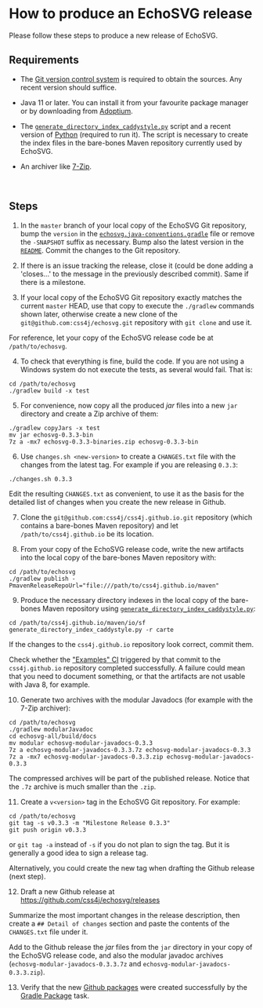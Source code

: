 # How to produce an EchoSVG release

Please follow these steps to produce a new release of EchoSVG.

## Requirements

- The [Git version control system](https://git-scm.com/downloads) is required to
obtain the sources. Any recent version should suffice.

- Java 11 or later. You can install it from your favourite package manager or by
downloading from [Adoptium](https://adoptium.net/).

- The [`generate_directory_index_caddystyle.py`](https://gist.github.com/carlosame/bd5b68c4eb8e0817d9beb1dcfb4de43d)
script and a recent version of [Python](https://www.python.org/) (required to
run it). The script is necessary to create the index files in the bare-bones
Maven repository currently used by EchoSVG.

- An archiver like [7-Zip](https://7-zip.org/).

<br/>

## Steps

1) In the `master` branch of your local copy of the EchoSVG Git repository, bump
the `version` in the [`echosvg.java-conventions.gradle`](buildSrc/src/main/groovy/echosvg.java-conventions.gradle)
file or remove the `-SNAPSHOT` suffix as necessary. Bump also the latest version
in the [`README`](README.md). Commit the changes to the Git repository.

2) If there is an issue tracking the release, close it (could be done adding a
'closes...' to the message in the previously described commit). Same if there is
a milestone.

3) If your local copy of the EchoSVG Git repository exactly matches the current
`master` HEAD, use that copy to execute the `./gradlew` commands shown later,
otherwise create a new clone of the `git@github.com:css4j/echosvg.git`
repository with `git clone` and use it.

For reference, let your copy of the EchoSVG release code be at `/path/to/echosvg`.

4) To check that everything is fine, build the code. If you are not using a Windows
system do not execute the tests, as several would fail. That is:

```shell
cd /path/to/echosvg
./gradlew build -x test
```

5) For convenience, now copy all the produced _jar_ files into a new `jar`
directory and create a Zip archive of them:

```shell
./gradlew copyJars -x test
mv jar echosvg-0.3.3-bin
7z a -mx7 echosvg-0.3.3-binaries.zip echosvg-0.3.3-bin
```

6) Use `changes.sh <new-version>` to create a `CHANGES.txt` file with the
changes from the latest tag. For example if you are releasing `0.3.3`:

```shell
./changes.sh 0.3.3
```

Edit the resulting `CHANGES.txt` as convenient, to use it as the basis for the
detailed list of changes when you create the new release in Github.

7) Clone the `git@github.com:css4j/css4j.github.io.git` repository (which
contains a bare-bones Maven repository) and let `/path/to/css4j.github.io` be
its location.

8) From your copy of the EchoSVG release code, write the new artifacts into the
local copy of the bare-bones Maven repository with:

```shell
cd /path/to/echosvg
./gradlew publish -PmavenReleaseRepoUrl="file:///path/to/css4j.github.io/maven"
```

9) Produce the necessary directory indexes in the local copy of the bare-bones
Maven repository using [`generate_directory_index_caddystyle.py`](https://gist.github.com/carlosame/bd5b68c4eb8e0817d9beb1dcfb4de43d):

```shell
cd /path/to/css4j.github.io/maven/io/sf
generate_directory_index_caddystyle.py -r carte
```

If the changes to the `css4j.github.io` repository look correct, commit them.

Check whether the ["Examples" CI](https://github.com/css4j/css4j.github.io/actions/workflows/examples.yml)
triggered by that commit to the `css4j.github.io` repository completed
successfully. A failure could mean that you need to document something, or that
the artifacts are not usable with Java 8, for example.

10) Generate two archives with the modular Javadocs (for example with the 7-Zip
archiver):

```shell
cd /path/to/echosvg
./gradlew modularJavadoc
cd echosvg-all/build/docs
mv modular echosvg-modular-javadocs-0.3.3
7z a echosvg-modular-javadocs-0.3.3.7z echosvg-modular-javadocs-0.3.3
7z a -mx7 echosvg-modular-javadocs-0.3.3.zip echosvg-modular-javadocs-0.3.3
```

The compressed archives will be part of the published release. Notice that the
`.7z` archive is much smaller than the `.zip`.

11) Create a `v<version>` tag in the EchoSVG Git repository. For example:

```shell
cd /path/to/echosvg
git tag -s v0.3.3 -m "Milestone Release 0.3.3"
git push origin v0.3.3
```

or `git tag -a` instead of `-s` if you do not plan to sign the tag. But it is
generally a good idea to sign a release tag.

Alternatively, you could create the new tag when drafting the Github release
(next step).

12) Draft a new Github release at https://github.com/css4j/echosvg/releases

Summarize the most important changes in the release description, then create a
`## Detail of changes` section and paste the contents of the `CHANGES.txt` file
under it.

Add to the Github release the _jar_ files from the `jar` directory in your copy
of the EchoSVG release code, and also the modular javadoc archives
(`echosvg-modular-javadocs-0.3.3.7z` and `echosvg-modular-javadocs-0.3.3.zip`).

13) Verify that the new [Github packages](https://github.com/orgs/css4j/packages?repo_name=echosvg)
were created successfully by the [Gradle Package](https://github.com/css4j/echosvg/actions/workflows/gradle-publish.yml)
task.
